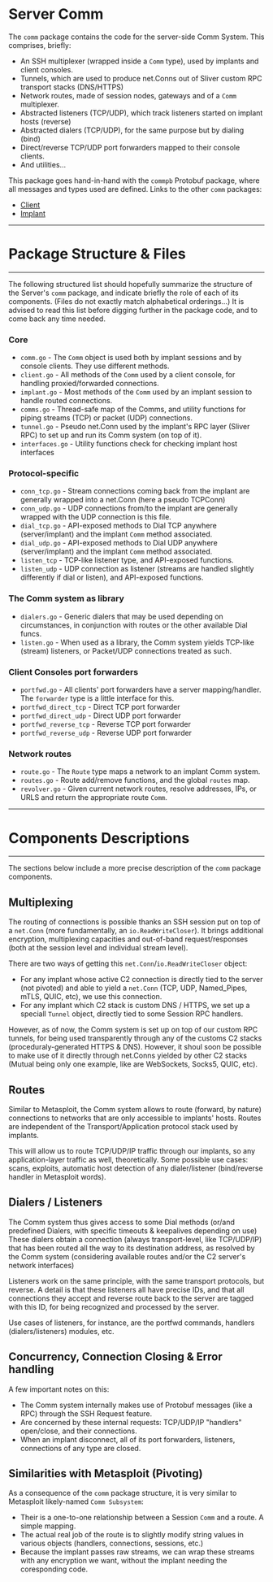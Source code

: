 Server Comm 
======

The `comm` package contains the code for the server-side Comm System. This comprises, briefly:
- An SSH multiplexer (wrapped inside a `Comm` type), used by implants and client consoles.
- Tunnels, which are used to produce net.Conns out of Sliver custom RPC transport stacks (DNS/HTTPS)
- Network routes, made of session nodes, gateways and of a `Comm` multiplexer.
- Abstracted listeners (TCP/UDP), which track listeners started on implant hosts (reverse)
- Abstracted dialers (TCP/UDP), for the same purpose but by dialing (bind)
- Direct/reverse TCP/UDP port forwarders mapped to their console clients.
- And utilities...

This package goes hand-in-hand with the `commpb` Protobuf package, where all messages and types used are defined.
Links to the other `comm` packages: 
- [Client](https://github.com/maxlandon/sliver/tree/Comm/client/comm)
- [Implant](https://github.com/maxlandon/sliver/tree/Comm/sliver/comm)


-----
# Package Structure & Files
-----

The following structured list should hopefully summarize the structure of the Server's `comm` package, and
indicate briefly the role of each of its components. (Files do not exactly match alphabetical orderings...)
It is advised to read this list before digging further in the package code, and to come back any time needed.

### Core
- `comm.go`       - The `Comm` object is used both by implant sessions and by console clients. They use different methods.
- `client.go`     - All methods of the `Comm` used by a client console, for handling proxied/forwarded connections.
- `implant.go`    - Most methods of the `Comm` used by an implant session to handle routed connections.
- `comms.go`      - Thread-safe map of the Comms, and utility functions for piping streams (TCP) or packet (UDP) connections.
- `tunnel.go`     - Pseudo net.Conn used by the implant's RPC layer (Sliver RPC) to set up and run its Comm system (on top of it).
- `interfaces.go` - Utility functions check for checking implant host interfaces

### Protocol-specific
- `conn_tcp.go`     - Stream connections coming back from the implant are generally wrapped into a net.Conn (here a pseudo TCPConn)
- `conn_udp.go`     - UDP connections from/to the implant are generally wrapped with the UDP connection is this file.
- `dial_tcp.go`     - API-exposed methods to Dial TCP anywhere (server/implant) and the implant `Comm` method associated.
- `dial_udp.go`     - API-exposed methods to Dial UDP anywhere (server/implant) and the implant `Comm` method associated.
- `listen_tcp`      - TCP-like listener type, and API-exposed functions.
- `listen_udp`      - UDP connection as listener (streams are handled slightly differently if dial or listen), and API-exposed functions.

### The Comm system as library
- `dialers.go`      - Generic dialers that may be used depending on circumstances, in conjunction with routes or the other available Dial funcs.
- `listen.go`       - When used as a library, the Comm system yields TCP-like (stream) listeners, or Packet/UDP connections treated as such.

### Client Consoles port forwarders
- `portfwd.go`          - All clients' port forwarders have a server mapping/handler. The `forwarder` type is a little interface for this.
- `portfwd_direct_tcp`  - Direct TCP port forwarder
- `portfwd_direct_udp`  - Direct UDP port forwarder
- `portfwd_reverse_tcp` - Reverse TCP port forwarder
- `portfwd_reverse_udp` - Reverse UDP port forwarder

### Network routes
- `route.go`        - The `Route` type maps a network to an implant Comm system.
- `routes.go`       - Route add/remove functions, and the global `routes` map.
- `revolver.go`     - Given current network routes, resolve addresses, IPs, or URLS and return the appropriate route `Comm`.


-----
# Components Descriptions
-----

The sections below include a more precise description of the `comm` package components.

## Multiplexing

The routing of connections is possible thanks an SSH session put on top of a `net.Conn` (more fundamentally, an `io.ReadWriteCloser`).
It brings additional encryption, multiplexing capacities and out-of-band request/responses (both at the session level and individual stream level).

There are two ways of getting this `net.Conn`/`io.ReadWriteCloser` object:
- For any implant whose active C2 connection is directly tied to the server (not pivoted) and able to yield a `net.Conn` (TCP, UDP, Named_Pipes, mTLS, QUIC, etc), we use this connection.
- For any implant which C2 stack is custom DNS / HTTPS, we set up a speciall `Tunnel` object, directly tied to some Session RPC handlers.

However, as of now, the Comm system is set up on top of our custom RPC tunnels, for being used transparently through any of the customs C2 stacks (proceduraly-generated HTTPS & DNS).
However, it shoul soon be possible to make use of it directly through net.Conns yielded by other C2 stacks (Mutual being only one example, like are WebSockets, Socks5, QUIC, etc).

## Routes

Similar to Metasploit, the Comm system allows to route (forward, by nature) connections to networks that are only
accessible to implants' hosts. Routes are independent of the Transport/Application protocol stack used by implants.

This will allow us to route TCP/UDP/IP traffic through our implants, so any application-layer traffic as well, theoretically.
Some possible use cases: scans, exploits, automatic host detection of any dialer/listener (bind/reverse handler in Metasploit words).

## Dialers / Listeners

The Comm system thus gives access to some Dial methods (or/and predefined Dialers, with specific timeouts & keepalives depending on use)
These dialers obtain a connection (always transport-level, like TCP/UDP/IP) that has been routed all the way to its destination address, as resolved
by the Comm system (considering available routes and/or the C2 server's network interfaces)

Listeners work on the same principle, with the same transport protocols, but reverse. A detail is that these listeners all have precise IDs,
and that all connections they accept and reverse route back to the server are tagged with this ID, for being recognized and processed by the server.

Use cases of listeners, for instance, are the portfwd commands, handlers (dialers/listeners) modules, etc.

## Concurrency, Connection Closing & Error handling

A few important notes on this:
- The Comm system internally makes use of Protobuf messages (like a RPC) through the SSH Request feature.
- Are concerned by these internal requests: TCP/UDP/IP "handlers" open/close, and their connections. 
- When an implant disconnect, all of its port forwarders, listeners, connections of any type are closed.

## Similarities with Metasploit (Pivoting)

As a consequence of the `comm` package structure, it is very similar to Metasploit likely-named `Comm Subsystem`:
- Their is a one-to-one relationship between a Session `Comm` and a route. A simple mapping.
- The actual real job of the route is to slightly modify string values in various objects (handlers, connections, sessions, etc.)
- Because the implant passes raw streams, we can wrap these streams with any encryption we want, without the implant needing the coresponding code.
